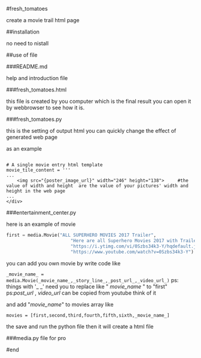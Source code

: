 #fresh_tomatoes

create a movie trail html page

##installation

no need to nistall

##use of file

###README.md

help and introduction file

###fresh_tomatoes.html

this file is created by you computer which is the final result
you can open it by webbrowser to see how it is.

###fresh_tomatoes.py

this is the setting of output html you can quickly change the effect of generated web page

as an example

```

# A single movie entry html template
movie_tile_content = '''
...
    <img src="{poster_image_url}" width="246" height="138">     #the value of width and height  are the value of your pictures' width and height in the web page
...
</div>
```

###entertainment_center.py

here is an example of movie 

```python
first = media.Movie("ALL SUPERHERO MOVIES 2017 Trailer",
                        "Here are all Superhero Movies 2017 with Trailer",
                        "https://i.ytimg.com/vi/0Szbs34k3-Y/hqdefault.jpg?sqp=-oaymwEXCNACELwBSFryq4qpAwkIARUAAIhCGAE=&rs=AOn4CLDsD2y5S1NCDNV1Urdq0jfy95DUBQ",
                        "https://www.youtube.com/watch?v=0Szbs34k3-Y")
```


you can add you own movie by write code like

`_movie_name_ = media.Movie(_movie_name_,_story_line_,_post_url_,_video_url_)`
	ps: things with '_ _' need you to replace   like " _movie_name_ "  to "first"
	ps:_post_url_  , _video_url_  can be copied from youtube  think of it
	
and add "_movie_name_"  to movies array like

`
movies = [first,second,third,fourth,fifth,sixth,_movie_name_]
`

the save and run the python file then it will create a html file

###media.py
 file for pro
 
#end












